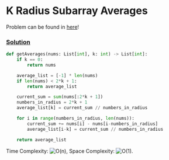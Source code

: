 # K Radius Subarray Averages

Problem can be found in [here](https://leetcode.com/problems/k-radius-subarray-averages/)!

### [Solution](/Sliding%20Window/2090-KRadiusSubarrayAverages/solution.py)

```python
def getAverages(nums: List[int], k: int) -> List[int]:
    if k == 0:
        return nums

    average_list = [-1] * len(nums)
    if len(nums) < 2*k + 1:
        return average_list

    current_sum = sum(nums[:2*k + 1])
    numbers_in_radius = 2*k + 1
    average_list[k] = current_sum // numbers_in_radius

    for i in range(numbers_in_radius, len(nums)):
        current_sum += nums[i] - nums[i-numbers_in_radius]
        average_list[i-k] = current_sum // numbers_in_radius

    return average_list
```

Time Complexity: ![O(n)](<https://latex.codecogs.com/svg.image?\inline&space;O(n)>), Space Complexity: ![O(1)](<https://latex.codecogs.com/svg.image?\inline&space;O(1)>).
